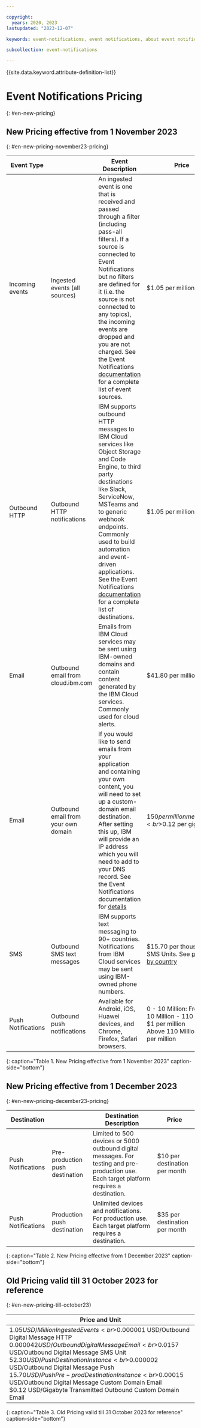 ```yaml
---

copyright:
  years: 2020, 2023
lastupdated: "2023-12-07"

keywords: event-notifications, event notifications, about event notifications pricing

subcollection: event-notifications

---
```

{{site.data.keyword.attribute-definition-list}}

# Event Notifications Pricing
{: #en-new-pricing}

## New Pricing effective from 1 November 2023
{: #en-new-pricing-november23-pricing}

| Event Type    |        | Event Description |Price                                                                                                                                                                                                    |
| ------------------ | ----------------------------------- | ---------------------------------------------------------------------------------------------------------------------------------------------------------------------------------------------------------------------------------------------------------------------------------------------------------------------------------------------------------------------------------------- | -------------------------------------------------------------------------------------------------------------------------------------------------------------------------------------------------------------------- |
| Incoming events    | Ingested events (all sources)       | An ingested event is one that is received and passed through a filter (including pass-all filters). If a source is connected to Event Notifications but no filters are defined for it (i.e. the source is not connected to any topics), the incoming events are dropped and you are not charged.  See the Event Notifications [documentation](/docs/event-notifications?topic=event-notifications-en-source) for a complete list of event sources. | $1.05 per million                                                                                                                                                                                                    |
|            Outbound HTTP        | Outbound HTTP notifications         | IBM supports outbound HTTP messages to IBM Cloud services like Object Storage and Code Engine, to third party destinations like Slack, ServiceNow, MSTeams and to generic webhook endpoints.  Commonly used to build automation and event-driven applications.  See the Event Notifications [documentation](/docs/event-notifications?topic=event-notifications-en-destination) for a complete list of destinations.                                        | $1.05 per million                                                                                                                                                                                                    |
|        Email            | Outbound email from cloud.ibm.com   | Emails from IBM Cloud services may be sent using IBM-owned domains and contain content generated by the IBM Cloud services.  Commonly used for cloud alerts.                                                                                                                                                                                                                             | $41.80 per million                                                                                                                                                                                                   |
|          Email          | Outbound email from your own domain |  If you would like to send emails from your application and containing your own content, you will need to set up a custom-domain email destination.  After setting this up, IBM will provide an IP address which you will need to add to your DNS record.  See the Event Notifications documentation for [details](/docs/event-notifications?topic=event-notifications-en-destinations-custom-email)                                                                | $150 per million messages<br>$0.12 per gigabyte                                                                                                                                                                      |
|          SMS          | Outbound SMS text messages          | IBM supports text messaging to 90+ countries. Notifications from IBM Cloud services may be sent using IBM-owned phone numbers.                                                                                                   | $15.70 per thousand SMS Units. See [price list by country](/docs/event-notifications?topic=event-notifications-en-destinations-sms#en-destinations-sms-charge)  |                                                                                                                                                                     |
|           Push Notifications         | Outbound push notifications         | Available for Android, iOS, Huawei devices, and Chrome, Firefox, Safari browsers.                                                                                                                                                                                                                                                                                                         | 0 - 10 Million: Free <br>10 Million - 110 Million: $1 per million <br>Above 110 Million: $0.5 per million  |
{: caption="Table 1. New Pricing effective from 1 November 2023" caption-side="bottom"}

## New Pricing effective from 1 December 2023
{: #en-new-pricing-december23-pricing}

| Destination    |        | Destination Description |Price                                                                                                                                                                                                    |
| ------------------ | ----------------------------------- | ---------------------------------------------------------------------------------------------------------------------------------------------------------------------------------------------------------------------------------------------------------------------------------------------------------------------------------------------------------------------------------------- | -------------------------------------------------------------------------------------------------------------------------------------------------------------------------------------------------------------------- |
|          Push Notifications          | Pre-production push destination     |  Limited to 500 devices or 5000 outbound digital messages. For testing and pre-production use.  Each target platform requires a destination.                                                                                                                                                                                                                                             | $10 per destination per month                                                                                                                                                                                        |
|            Push Notifications        | Production push destination         |  Unlimited devices and notifications.  For production use.  Each target platform requires a destination.                                                                                                                                                                                                                                                                                | $35 per destination per month   |
{: caption="Table 2. New Pricing effective from 1 December 2023" caption-side="bottom"}

## Old Pricing valid till 31 October 2023 for reference
{: #en-new-pricing-till-october23}

| Price and Unit                                              |
| ----------------------------------------------------------- |
| $1.05 USD/Million Ingested Events <br>$0.000001 USD/Outbound Digital Message HTTP <br>$0.000042 USD/Outbound Digital Message Email <br>$0.0157 USD/Outbound Digital Message SMS Unit <br>$52.30 USD/Push Destination Instance <br>$0.000002 USD/Outbound Digital Message Push <br>$15.70 USD/Push Pre-prod Destination Instance <br>$0.00015 USD/Outbound Digital Message Custom Domain Email <br>$0.12 USD/Gigabyte Transmitted Outbound Custom Domain Email |
{: caption="Table 3. Old Pricing valid till 31 October 2023 for reference" caption-side="bottom"}
